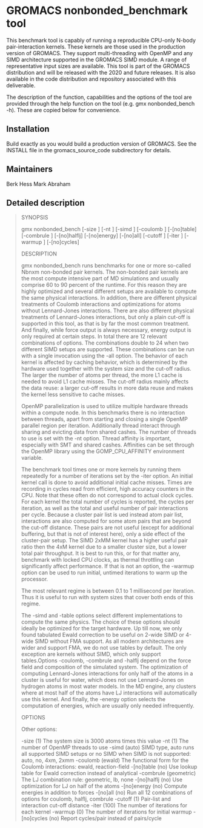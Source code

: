 # GROMACS nonbonded_benchmark tool

This benchmark tool is capably of running a reproducible CPU-only
N-body pair-interaction kernels. These kernels are those used in the
production version of GROMACS. They support multi-threading with
OpenMP and any SIMD architecture supported in the GROMACS SIMD
module. A range of representative input sizes are available. This tool
is part of the GROMACS distribution and will be released with the 2020
and future releases. It is also available in the code distribution and
repository associated with this deliverable.

The description of the function, capabilities and the options of the
tool are provided through the help function on the tool (e.g. gmx
nonbonded_bench -h). These are copied below for convenience.

## Installation

Build exactly as you would build a production version of GROMACS.  See
the INSTALL file in the gromacs_source_code subdirectory for details.

## Maintainers

Berk Hess <berk at kth.se>
Mark Abraham <mjab at kth.se>

## Detailed description

> SYNOPSIS
> 
> gmx nonbonded_bench [-size <int>] [-nt <int>] [-simd <enum>]
>              [-coulomb <enum>] [-[no]table] [-combrule <enum>] [-[no]halflj]
>              [-[no]energy] [-[no]all] [-cutoff <real>] [-iter <int>]
>              [-warmup <int>] [-[no]cycles]
> 
> DESCRIPTION
> 
> gmx nonbonded_bench runs benchmarks for one or more so-called Nbnxm non-bonded
> pair kernels. The non-bonded pair kernels are the most compute intensive part
> of MD simulations and usually comprise 60 to 90 percent of the runtime. For
> this reason they are highly optimized and several different setups are
> available to compute the same physical interactions. In addition, there are
> different physical treatments of Coulomb interactions and optimizations for
> atoms without Lennard-Jones interactions. There are also different physical
> treatments of Lennard-Jones interactions, but only a plain cut-off is
> supported in this tool, as that is by far the most common treatment. And
> finally, while force output is always necessary, energy output is only
> required at certain steps. In total there are 12 relevant combinations of
> options. The combinations double to 24 when two different SIMD setups are
> supported. These combinations can be run with a single invocation using the
> -all option. The behavior of each kernel is affected by caching behavior,
> which is determined by the hardware used together with the system size and the
> cut-off radius. The larger the number of atoms per thread, the more L1 cache
> is needed to avoid L1 cache misses. The cut-off radius mainly affects the data
> reuse: a larger cut-off results in more data reuse and makes the kernel less
> sensitive to cache misses.
> 
> OpenMP parallelization is used to utilize multiple hardware threads within a
> compute node. In this benchmarks there is no interaction between threads,
> apart from starting and closing a single OpenMP parallel region per iteration.
> Additionally thread interact through sharing and evicting data from shared
> cashes. The number of threads to use is set with the -nt option. Thread
> affinity is important, especially with SMT and shared cashes. Affinities can
> be set through the OpenMP library using the GOMP_CPU_AFFINITY environment
> variable.
> 
> The benchmark tool times one or more kernels by running them repeatedly for a
> number of iterations set by the -iter option. An initial kernel call is done
> to avoid additional initial cache misses. Times are recording in cycles read
> from efficient, high accuracy counters in the CPU. Note that these often do
> not correspond to actual clock cycles. For each kernel the total number of
> cycles is reported, the cycles per iteration, as well as the total and useful
> number of pair interactions per cycle. Because a cluster pair list is ued
> instead atom pair list, interactions are also computed for some atom pairs
> that are beyond the cut-off distance. These pairs are not useful (except for
> additional buffering, but that is not of interest here), only a side effect of
> the cluster-pair setup. The SIMD 2xMM kernel has a higher useful pair ratio
> then the 4xM kernel due to a smaller cluster size, but a lower total pair
> throughput. It is best to run this, or for that matter any, benchmark with
> locked CPU clocks, as thermal throttling can significantly affect performance.
> If that is not an option, the -warmup option can be used to run initial,
> untimed iterations to warm up the processor.
> 
> The most relevant regime is between 0.1 to 1 millisecond per iteration. Thus
> it is useful to run with system sizes that cover both ends of this regime.
> 
> The -simd and -table options select different implementations to compute the
> same physics. The choice of these options should ideally be optimized for the
> target hardware. Up till now, we only found tabulated Ewald correction to be
> useful on 2-wide SIMD or 4-wide SIMD without FMA support. As all modern
> architectures are wider and support FMA, we do not use tables by default. The
> only exception are kernels without SIMD, which only support tables.Options
> -coulomb, -combrule and -halflj depend on the force field and composition of
> the simulated system. The optimization of computing Lennard-Jones interactions
> for only half of the atoms in a cluster is useful for water, which does not
> use Lennard-Jones on hydrogen atoms in most water models. In the MD engine,
> any clusters where at most half of the atoms have LJ interactions will
> automatically use this kernel. And finally, the -energy option selects the
> computation of energies, which are usually only needed infrequently.
> 
> OPTIONS
> 
> Other options:
> 
>  -size   <int>              (1)
>            The system size is 3000 atoms times this value
>  -nt     <int>              (1)
>            The number of OpenMP threads to use
>  -simd   <enum>             (auto)
>            SIMD type, auto runs all supported SIMD setups or no SIMD when SIMD
>            is not supported: auto, no, 4xm, 2xmm
>  -coulomb <enum>            (ewald)
>            The functional form for the Coulomb interactions: ewald,
>            reaction-field
>  -[no]table                 (no)
>            Use lookup table for Ewald correction instead of analytical
>  -combrule <enum>           (geometric)
>            The LJ combination rule: geometric, lb, none
>  -[no]halflj                (no)
>            Use optimization for LJ on half of the atoms
>  -[no]energy                (no)
>            Compute energies in addition to forces
>  -[no]all                   (no)
>            Run all 12 combinations of options for coulomb, halflj, combrule
>  -cutoff <real>             (1)
>            Pair-list and interaction cut-off distance
>  -iter   <int>              (100)
>            The number of iterations for each kernel
>  -warmup <int>              (0)
>            The number of iterations for initial warmup
>  -[no]cycles                (no)
>            Report cycles/pair instead of pairs/cycle
